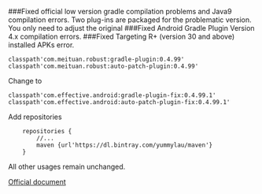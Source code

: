 ###Fixed official low version gradle compilation problems and Java9 compilation errors. Two plug-ins are packaged for the problematic version. You only need to adjust the original
###Fixed Android Gradle Plugin Version 4.x compilation errors.
###Fixed Targeting R+ (version 30 and above) installed APKs error.

```
classpath'com.meituan.robust:gradle-plugin:0.4.99'
classpath'com.meituan.robust:auto-patch-plugin:0.4.99'
```

Change to

```
classpath'com.effective.android:gradle-plugin-fix:0.4.99.1'
classpath'com.effective.android:auto-patch-plugin-fix:0.4.99.1'
```

Add repositories

```
    repositories {
        //...
        maven {url'https://dl.bintray.com/yummylau/maven'}
    }
```

All other usages remain unchanged.

[Official document](https://github.com/Meituan-Dianping/Robust/blob/master/README-zh.md)

